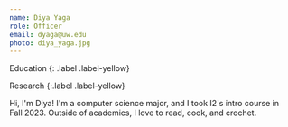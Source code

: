 ```yaml
---
name: Diya Yaga
role: Officer
email: dyaga@uw.edu
photo: diya_yaga.jpg
---
```


Education
{: .label .label-yellow}

Research
{:.label .label-yellow}

Hi, I'm Diya! I'm a computer science major, and I took I2's intro course in Fall 2023. Outside of academics, I love to read, cook, and crochet.
